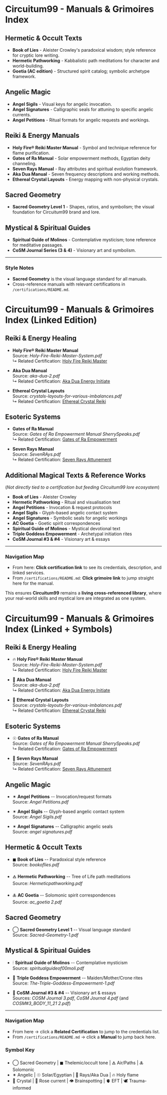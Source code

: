 # Circuitum99 - Manuals & Grimoires Index

## Hermetic & Occult Texts
- **Book of Lies** - Aleister Crowley's paradoxical wisdom; style reference for cryptic lore writing.
- **Hermetic Pathworking** - Kabbalistic path meditations for character and world-building.
- **Goetia (AC edition)** - Structured spirit catalog; symbolic archetype framework.

## Angelic Magic
- **Angel Sigils** - Visual keys for angelic invocation.
- **Angel Signatures** - Calligraphic seals for attuning to specific angelic currents.
- **Angel Petitions** - Ritual formats for angelic requests and workings.

## Reiki & Energy Manuals
- **Holy Fire® Reiki Master Manual** - Symbol and technique reference for flame purification.
- **Gates of Ra Manual** - Solar empowerment methods, Egyptian deity channeling.
- **Seven Rays Manual** - Ray attributes and spiritual evolution framework.
- **Aka Dua Manual** - Seven frequency descriptions and working methods.
- **Ethereal Crystal Layouts** - Energy mapping with non-physical crystals.

## Sacred Geometry
- **Sacred Geometry Level 1** - Shapes, ratios, and symbolism; the visual foundation for Circuitum99 brand and lore.

## Mystical & Spiritual Guides
- **Spiritual Guide of Molinos** - Contemplative mysticism; tone reference for meditative passages.
- **CoSM Journal Series (3 & 4)** - Visionary art and symbolism.

---

### Style Notes
- **Sacred Geometry** is the visual language standard for all manuals.
- Cross-reference manuals with relevant certifications in `/certifications/README.md`.

# Circuitum99 - Manuals & Grimoires Index (Linked Edition)

## Reiki & Energy Healing

- **Holy Fire® Reiki Master Manual**  
  Source: *Holy-Fire-Reiki-Master-System.pdf*  
  ↳ Related Certification: [Holy Fire Reiki Master](/certifications/README.md#holy-fire-reiki-master)

- **Aka Dua Manual**  
  Source: *aka-dua-2.pdf*  
  ↳ Related Certification: [Aka Dua Energy Initiate](/certifications/README.md#aka-dua-energy-initiate)

- **Ethereal Crystal Layouts**  
  Source: *crystals-layouts-for-various-imbalances.pdf*  
  ↳ Related Certification: [Ethereal Crystal Reiki](/certifications/README.md#ethereal-crystal-reiki)

## Esoteric Systems

- **Gates of Ra Manual**  
  Source: *Gates of Ra Empowerment Manual SherrySpeaks.pdf*  
  ↳ Related Certification: [Gates of Ra Empowerment](/certifications/README.md#gates-of-ra-empowerment)

- **Seven Rays Manual**  
  Source: *SevenRAys.pdf*  
  ↳ Related Certification: [Seven Rays Attunement](/certifications/README.md#seven-rays-attunement)

## Additional Magical Texts & Reference Works
(*Not directly tied to a certification but feeding Circuitum99 lore ecosystem*)

- **Book of Lies** - Aleister Crowley  
- **Hermetic Pathworking** - Ritual and visualisation text  
- **Angel Petitions** - Invocation & request protocols  
- **Angel Sigils** - Glyph-based angelic contact system  
- **Angel Signatures** - Symbolic seals for angelic workings  
- **AC Goetia** - Goetic spirit correspondences  
- **Spiritual Guide of Molinos** - Mystical devotional text  
- **Triple Goddess Empowerment** - Archetypal initiation rites  
- **CoSM Journal #3 & #4** - Visionary art & essays

---

### Navigation Map
- From here: **Click certification link** to see its credentials, description, and linked services.
- From `/certifications/README.md`: **Click grimoire link** to jump straight here for the manual.

This ensures **Circuitum99** remains a **living cross-referenced library**, where your real-world skills and mystical lore are integrated as one system.

# Circuitum99 - Manuals & Grimoires Index (Linked + Symbols)

## Reiki & Energy Healing

- 🔥 **Holy Fire® Reiki Master Manual**  
  Source: *Holy-Fire-Reiki-Master-System.pdf*  
  ↳ Related Certification: [Holy Fire Reiki Master](/certifications/README.md#-holy-fire-reiki-master)

- 🌈 **Aka Dua Manual**  
  Source: *aka-dua-2.pdf*  
  ↳ Related Certification: [Aka Dua Energy Initiate](/certifications/README.md#-aka-dua-energy-initiate)

- 💎 **Ethereal Crystal Layouts**  
  Source: *crystals-layouts-for-various-imbalances.pdf*  
  ↳ Related Certification: [Ethereal Crystal Reiki](/certifications/README.md#-ethereal-crystal-reiki)

## Esoteric Systems

- ☉ **Gates of Ra Manual**  
  Source: *Gates of Ra Empowerment Manual SherrySpeaks.pdf*  
  ↳ Related Certification: [Gates of Ra Empowerment](/certifications/README.md#-gates-of-ra-empowerment)

- 🌈 **Seven Rays Manual**  
  Source: *SevenRAys.pdf*  
  ↳ Related Certification: [Seven Rays Attunement](/certifications/README.md#-seven-rays-attunement)

## Angelic Magic

- ✶ **Angel Petitions** -- Invocation/request formats  
  Source: *Angel Petitions.pdf*

- ✶ **Angel Sigils** -- Glyph-based angelic contact system  
  Source: *Angel Sigils.pdf*

- ✶ **Angel Signatures** -- Calligraphic angelic seals  
  Source: *angel signatures.pdf*

## Hermetic & Occult Texts

- ◼ **Book of Lies** -- Paradoxical style reference  
  Source: *bookoflies.pdf*

- 🜁 **Hermetic Pathworking** -- Tree of Life path meditations  
  Source: *Hermeticpathworking.pdf*

- 🜏 **AC Goetia** -- Solomonic spirit correspondences  
  Source: *ac_goetia 2.pdf*

## Sacred Geometry

- ◯ **Sacred Geometry Level 1** -- Visual language standard  
  Source: *Sacred-Geometry-1.pdf*

## Mystical & Spiritual Guides

- 🕯 **Spiritual Guide of Molinos** -- Contemplative mysticism  
  Source: *spiritualguideof00moli.pdf*

- 🌙 **Triple Goddess Empowerment** -- Maiden/Mother/Crone rites  
  Source: *The-Triple-Goddess-Empowerment-1.pdf*

- 🎨 **CoSM Journal #3 & #4** -- Visionary art & essays  
  Sources: *COSM Journal 3.pdf*, *CoSM Journal 4.pdf* (and *COSM#3_BODY_11_21 2.pdf*)

---

### Navigation Map
- From here → click a **Related Certification** to jump to the credentials list.
- From `/certifications/README.md` → click a **Manual** to jump back here.

### Symbol Key
- ◯ Sacred Geometry | ◼ Thelemic/occult tone | 🜁 Air/Paths | 🜏 Solomonic
- ✶ Angelic | ☉ Solar/Egyptian | 🌈 Rays/Aka Dua | 🔥 Holy flame
- 💎 Crystal | 🌹 Rose current | 👁️ Brainspotting | 🫀 EFT | 🕊️ Trauma-informed